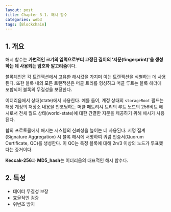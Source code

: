 ```yaml
---
layout: post
title: Chapter 3-1. 해시 함수
categories: web3
tags: [Blockchain]
---
```


## 1. 개요

해시 함수는 **가변적인 크기의 입력으로부터 고정된 길이의 '지문(fingerprint)'을 생성하는 데 사용되는 암호화 알고리즘**이다.

블록체인은 각 트랜잭션에서 고유한 해시값을 가지며 이는 트랜잭션을 식별하는 데 사용된다. 또한 블록 내의 모든 트랜잭션은 머클 트리를 형성하고 머클 루트는 블록 헤더에 포함되어 블록의 무결성을 보장한다.

이더리움에서 상태(state)에서 사용한다. 예를 들어, 계정 상태의 `storageRoot` 필드는 해당 계정의 저장소 내용을 인코딩하는 머클 패트리샤 트리의 루트 노드의 256비트 해시로서 전체 월드 상태(world-state)에 대한 간결한 지문을 제공하기 위해 해시가 사용된다.

합의 프로토콜에서 해시는 시스템의 신뢰성을 높이는 데 사용된다. 서명 집계(Signature Aggregation) 시 블록 해시에 서명하여 쿼럼 인증서(Quorum Certificate, QC)를 생성한다. 이 QC는 특정 블록에 대해 2n/3 이상의 노드가 투표했다는 증거이다.

**Keccak-256**과 **MD5_hash**는 이더리움의 대표적인 해시 함수다.

## 2. 특성

- 데이터 무결성 보장
- 효율적인 검증
- 위변조 방지
